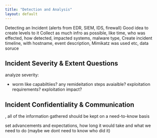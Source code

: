 ```yaml
---
title: "Detection and Analysis"     
layout: default          
---
```

Detecting an Incident  (alerts from EDR, SIEM, IDS, firewall)
Good idea to create levels to it
Collect as much infro as possible, like time, who was effected, how detected, impacted systems, malware type, 
Create incident timeline, with hostname, event description, Mimikatz was used etc, data soruce

## Incident Severity & Extent Questions

analyze severity:
- worm like capabiltiies? any remideitation steps avaialble? exploitation requirements? exploitation impact?
## Incident Confidentiality & Communication
, all of the information gathered should be kept on a need-to-know basis

set advancements and expectations, how long it would take and what we need to do (maybe we dont need to know who did it)